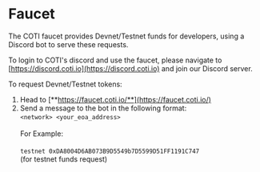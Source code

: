 # Faucet

The COTI faucet provides Devnet/Testnet funds for developers, using a Discord bot to serve these requests.&#x20;

To login to COTI's discord and use the faucet, please navigate to [https://discord.coti.io](https://discord.coti.io) and join our Discord server.

To request Devnet/Testnet tokens:

1. Head to [**https://faucet.coti.io/**](https://faucet.coti.io/)
2. Send a message to the bot in the following format: \
   `<network> <your_eoa_address>` \
   \
   For Example:\
   \
   `testnet 0xDA8004D6AB073B9D5549b7D5599D51FF1191C747`\
   (for testnet funds request)
